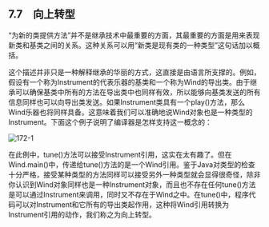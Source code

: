 ## 7.7　向上转型

“为新的类提供方法”并不是继承技术中最重要的方面，其最重要的方面是用来表现新类和基类之间的关系。这种关系可以用“新类是现有类的一种类型”这句话加以概括。

这个描述并非只是一种解释继承的华丽的方式，这直接是由语言所支撑的。例如，假设有一个称为Instrument的代表乐器的基类和一个称为Wind的导出类。由于继承可以确保基类中所有的方法在导出类中也同样有效，所以能够向基类发送的所有信息同样也可以向导出类发送。如果Instrument类具有一个play()方法，那么Wind乐器也将同样具备。这意味着我们可以准确地说Wind对象也是一种类型的Instrument。下面这个例子说明了编译器是怎样支持这一概念的：

![172-1](../Images/image02845.jpeg)

在此例中，tune()方法可以接受Instrument引用，这实在太有趣了。但在Wind.main()中，传递给tune()方法的是一个Wind引用。鉴于Java对类型的检查十分严格，接受某种类型的方法同样可以接受另外一种类型就会显得很奇怪，除非你认识到Wind对象同样也是一种Instrument对象，而且也不存在任何tune()方法是可以通过Instrument来调用，同时又不存在于Wind之中。在tune()中，程序代码可以对Instrument和它所有的导出类起作用，这种将Wind引用转换为Instrument引用的动作，我们称之为向上转型。